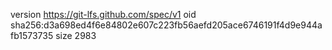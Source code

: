 version https://git-lfs.github.com/spec/v1
oid sha256:d3a698ed4f6e84802e607c223fb56aefd205ace6746191f4d9e944afb1573735
size 2983
